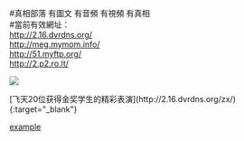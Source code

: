 <link rel="stylesheet" href="//github.com/sindresorhus/github-markdown-css">

#真相部落 有圖文 有音頻 有視頻 有真相<br>
#當前有效網址：<br>
http://2.16.dvrdns.org/<br>
http://meg.mymom.info/<br>
http://51.myftp.org/<br>
http://2.p2.ro.lt/<br>

<a href="http://2.16.dvrdns.org/zx/" target="_blank"><img src="http://2.16.dvrdns.org/pic/2016/11/p7829911a215010452.jpg">

                         
</a>
[飞天20位获得金奖学生的精彩表演](http://2.16.dvrdns.org/zx/){:target="_blank"}

<a href="http://example.com/" target="_blank">example</a>

